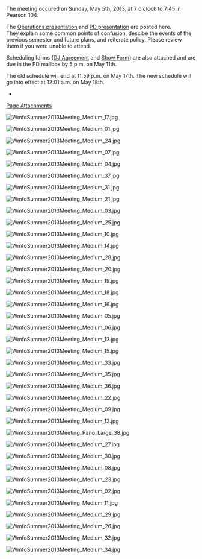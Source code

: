 The meeting occured on Sunday, May 5th, 2013, at 7 o'clock to 7:45 in Pearson 104.

The [Operations presentation](https://wiki.wmfo.org/@api/deki/files/485/=Ops-Summer13.pdf "Ops-Summer13.pdf") and [PD presentation](https://wiki.wmfo.org/@api/deki/files/488/=WMFO_PD_Presentation_Summer_2013.pdf "WMFO PD Presentation Summer 2013.pdf") are posted here. They explain some common points of confusion, descibe the events of the previous semester and future plans, and reiterate policy. Please review them if you were unable to attend.

Scheduling forms ([DJ Agreement](https://wiki.wmfo.org/@api/deki/files/486/=WMFO_DJ_Agreement_Form_SU13.pdf "WMFO DJ Agreement Form_SU13.pdf") and [Show Form](https://wiki.wmfo.org/@api/deki/files/487/=WMFO_Show_Scheduling_Form_SU13.pdf "WMFO Show Scheduling Form_SU13.pdf")) are also attached and are due in the PD mailbox by 5 p.m. on May 11th.

The old schedule will end at 11:59 p.m. on May 17th. The new schedule will go into effect at 12:01 a.m. on May 18th.

*
[Page Attachments](https://wiki-files.wmfo.org/Staff_Info/Staff_Meetings/Meeting_Archive/2013-Summer_Meeting)

![WmfoSummer2013Meeting_Medium_17.jpg](https://wiki-files.wmfo.org/Staff_Info/Staff_Meetings/Meeting_Archive/2013-Summer_Meeting/WmfoSummer2013Meeting_Medium_17.jpg)

![WmfoSummer2013Meeting_Medium_01.jpg](https://wiki-files.wmfo.org/Staff_Info/Staff_Meetings/Meeting_Archive/2013-Summer_Meeting/WmfoSummer2013Meeting_Medium_01.jpg)

![WmfoSummer2013Meeting_Medium_24.jpg](https://wiki-files.wmfo.org/Staff_Info/Staff_Meetings/Meeting_Archive/2013-Summer_Meeting/WmfoSummer2013Meeting_Medium_24.jpg)

![WmfoSummer2013Meeting_Medium_07.jpg](https://wiki-files.wmfo.org/Staff_Info/Staff_Meetings/Meeting_Archive/2013-Summer_Meeting/WmfoSummer2013Meeting_Medium_07.jpg)

![WmfoSummer2013Meeting_Medium_04.jpg](https://wiki-files.wmfo.org/Staff_Info/Staff_Meetings/Meeting_Archive/2013-Summer_Meeting/WmfoSummer2013Meeting_Medium_04.jpg)

![WmfoSummer2013Meeting_Medium_37.jpg](https://wiki-files.wmfo.org/Staff_Info/Staff_Meetings/Meeting_Archive/2013-Summer_Meeting/WmfoSummer2013Meeting_Medium_37.jpg)

![WmfoSummer2013Meeting_Medium_31.jpg](https://wiki-files.wmfo.org/Staff_Info/Staff_Meetings/Meeting_Archive/2013-Summer_Meeting/WmfoSummer2013Meeting_Medium_31.jpg)

![WmfoSummer2013Meeting_Medium_21.jpg](https://wiki-files.wmfo.org/Staff_Info/Staff_Meetings/Meeting_Archive/2013-Summer_Meeting/WmfoSummer2013Meeting_Medium_21.jpg)

![WmfoSummer2013Meeting_Medium_03.jpg](https://wiki-files.wmfo.org/Staff_Info/Staff_Meetings/Meeting_Archive/2013-Summer_Meeting/WmfoSummer2013Meeting_Medium_03.jpg)

![WmfoSummer2013Meeting_Medium_25.jpg](https://wiki-files.wmfo.org/Staff_Info/Staff_Meetings/Meeting_Archive/2013-Summer_Meeting/WmfoSummer2013Meeting_Medium_25.jpg)

![WmfoSummer2013Meeting_Medium_10.jpg](https://wiki-files.wmfo.org/Staff_Info/Staff_Meetings/Meeting_Archive/2013-Summer_Meeting/WmfoSummer2013Meeting_Medium_10.jpg)

![WmfoSummer2013Meeting_Medium_14.jpg](https://wiki-files.wmfo.org/Staff_Info/Staff_Meetings/Meeting_Archive/2013-Summer_Meeting/WmfoSummer2013Meeting_Medium_14.jpg)

![WmfoSummer2013Meeting_Medium_28.jpg](https://wiki-files.wmfo.org/Staff_Info/Staff_Meetings/Meeting_Archive/2013-Summer_Meeting/WmfoSummer2013Meeting_Medium_28.jpg)

![WmfoSummer2013Meeting_Medium_20.jpg](https://wiki-files.wmfo.org/Staff_Info/Staff_Meetings/Meeting_Archive/2013-Summer_Meeting/WmfoSummer2013Meeting_Medium_20.jpg)

![WmfoSummer2013Meeting_Medium_19.jpg](https://wiki-files.wmfo.org/Staff_Info/Staff_Meetings/Meeting_Archive/2013-Summer_Meeting/WmfoSummer2013Meeting_Medium_19.jpg)

![WmfoSummer2013Meeting_Medium_18.jpg](https://wiki-files.wmfo.org/Staff_Info/Staff_Meetings/Meeting_Archive/2013-Summer_Meeting/WmfoSummer2013Meeting_Medium_18.jpg)

![WmfoSummer2013Meeting_Medium_16.jpg](https://wiki-files.wmfo.org/Staff_Info/Staff_Meetings/Meeting_Archive/2013-Summer_Meeting/WmfoSummer2013Meeting_Medium_16.jpg)

![WmfoSummer2013Meeting_Medium_05.jpg](https://wiki-files.wmfo.org/Staff_Info/Staff_Meetings/Meeting_Archive/2013-Summer_Meeting/WmfoSummer2013Meeting_Medium_05.jpg)

![WmfoSummer2013Meeting_Medium_06.jpg](https://wiki-files.wmfo.org/Staff_Info/Staff_Meetings/Meeting_Archive/2013-Summer_Meeting/WmfoSummer2013Meeting_Medium_06.jpg)

![WmfoSummer2013Meeting_Medium_13.jpg](https://wiki-files.wmfo.org/Staff_Info/Staff_Meetings/Meeting_Archive/2013-Summer_Meeting/WmfoSummer2013Meeting_Medium_13.jpg)

![WmfoSummer2013Meeting_Medium_15.jpg](https://wiki-files.wmfo.org/Staff_Info/Staff_Meetings/Meeting_Archive/2013-Summer_Meeting/WmfoSummer2013Meeting_Medium_15.jpg)

![WmfoSummer2013Meeting_Medium_33.jpg](https://wiki-files.wmfo.org/Staff_Info/Staff_Meetings/Meeting_Archive/2013-Summer_Meeting/WmfoSummer2013Meeting_Medium_33.jpg)

![WmfoSummer2013Meeting_Medium_35.jpg](https://wiki-files.wmfo.org/Staff_Info/Staff_Meetings/Meeting_Archive/2013-Summer_Meeting/WmfoSummer2013Meeting_Medium_35.jpg)

![WmfoSummer2013Meeting_Medium_36.jpg](https://wiki-files.wmfo.org/Staff_Info/Staff_Meetings/Meeting_Archive/2013-Summer_Meeting/WmfoSummer2013Meeting_Medium_36.jpg)

![WmfoSummer2013Meeting_Medium_22.jpg](https://wiki-files.wmfo.org/Staff_Info/Staff_Meetings/Meeting_Archive/2013-Summer_Meeting/WmfoSummer2013Meeting_Medium_22.jpg)

![WmfoSummer2013Meeting_Medium_09.jpg](https://wiki-files.wmfo.org/Staff_Info/Staff_Meetings/Meeting_Archive/2013-Summer_Meeting/WmfoSummer2013Meeting_Medium_09.jpg)

![WmfoSummer2013Meeting_Medium_12.jpg](https://wiki-files.wmfo.org/Staff_Info/Staff_Meetings/Meeting_Archive/2013-Summer_Meeting/WmfoSummer2013Meeting_Medium_12.jpg)

![WmfoSummer2013Meeting_Pano_Large_38.jpg](https://wiki-files.wmfo.org/Staff_Info/Staff_Meetings/Meeting_Archive/2013-Summer_Meeting/WmfoSummer2013Meeting_Pano_Large_38.jpg)

![WmfoSummer2013Meeting_Medium_27.jpg](https://wiki-files.wmfo.org/Staff_Info/Staff_Meetings/Meeting_Archive/2013-Summer_Meeting/WmfoSummer2013Meeting_Medium_27.jpg)

![WmfoSummer2013Meeting_Medium_30.jpg](https://wiki-files.wmfo.org/Staff_Info/Staff_Meetings/Meeting_Archive/2013-Summer_Meeting/WmfoSummer2013Meeting_Medium_30.jpg)

![WmfoSummer2013Meeting_Medium_08.jpg](https://wiki-files.wmfo.org/Staff_Info/Staff_Meetings/Meeting_Archive/2013-Summer_Meeting/WmfoSummer2013Meeting_Medium_08.jpg)

![WmfoSummer2013Meeting_Medium_23.jpg](https://wiki-files.wmfo.org/Staff_Info/Staff_Meetings/Meeting_Archive/2013-Summer_Meeting/WmfoSummer2013Meeting_Medium_23.jpg)

![WmfoSummer2013Meeting_Medium_02.jpg](https://wiki-files.wmfo.org/Staff_Info/Staff_Meetings/Meeting_Archive/2013-Summer_Meeting/WmfoSummer2013Meeting_Medium_02.jpg)

![WmfoSummer2013Meeting_Medium_11.jpg](https://wiki-files.wmfo.org/Staff_Info/Staff_Meetings/Meeting_Archive/2013-Summer_Meeting/WmfoSummer2013Meeting_Medium_11.jpg)

![WmfoSummer2013Meeting_Medium_29.jpg](https://wiki-files.wmfo.org/Staff_Info/Staff_Meetings/Meeting_Archive/2013-Summer_Meeting/WmfoSummer2013Meeting_Medium_29.jpg)

![WmfoSummer2013Meeting_Medium_26.jpg](https://wiki-files.wmfo.org/Staff_Info/Staff_Meetings/Meeting_Archive/2013-Summer_Meeting/WmfoSummer2013Meeting_Medium_26.jpg)

![WmfoSummer2013Meeting_Medium_32.jpg](https://wiki-files.wmfo.org/Staff_Info/Staff_Meetings/Meeting_Archive/2013-Summer_Meeting/WmfoSummer2013Meeting_Medium_32.jpg)

![WmfoSummer2013Meeting_Medium_34.jpg](https://wiki-files.wmfo.org/Staff_Info/Staff_Meetings/Meeting_Archive/2013-Summer_Meeting/WmfoSummer2013Meeting_Medium_34.jpg)
